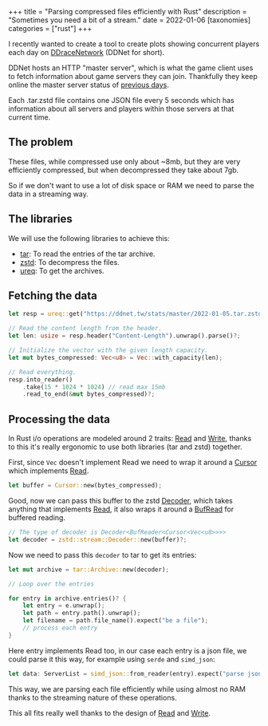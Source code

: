 +++
title = "Parsing compressed files efficiently with Rust"
description = "Sometimes you need a bit of a stream."
date = 2022-01-06
[taxonomies]
categories = ["rust"]
+++

I recently wanted to create a tool to create plots showing concurrent players each day on [DDraceNetwork](https://ddnet.tw/) (DDNet for short).

DDNet hosts an HTTP "master server", which is what the game client uses to fetch information about game servers they can join.
Thankfully they keep online the master server status of [previous days](https://ddnet.tw/stats/master/).

Each .tar.zstd file contains one JSON file every 5 seconds which has information about all servers and players within those servers at that current time.

## The problem

These files, while compressed use only about ~8mb, but they are very efficiently compressed, but when decompressed they take about 7gb.

So if we don't want to use a lot of disk space or RAM we need to parse the data in a streaming way.

## The libraries

We will use the following libraries to achieve this:

- [tar](https://lib.rs/crates/tar): To read the entries of the tar archive.
- [zstd](https://lib.rs/crates/zstd): To decompress the files.
- [ureq](https://lib.rs/crates/ureq): To get the archives.
  
## Fetching the data

```rust
let resp = ureq::get("https://ddnet.tw/stats/master/2022-01-05.tar.zstd").call()?;

// Read the content length from the header.
let len: usize = resp.header("Content-Length").unwrap().parse()?;

// Initialize the vector with the given length capacity.
let mut bytes_compressed: Vec<u8> = Vec::with_capacity(len);

// Read everything.
resp.into_reader()
    .take(15 * 1024 * 1024) // read max 15mb
    .read_to_end(&mut bytes_compressed)?;
```

## Processing the data

In Rust i/o operations are modeled around 2 traits: [Read](https://doc.rust-lang.org/std/io/trait.Read.html) and [Write](https://doc.rust-lang.org/std/io/trait.Write.html),
thanks to this it's really ergonomic to use both libraries (tar and zstd) together.

First, since `Vec` doesn't implement Read we need to wrap it around a [Cursor](https://doc.rust-lang.org/std/io/struct.Cursor.html) which implements [Read](https://doc.rust-lang.org/std/io/trait.Read.html).

```rust
let buffer = Cursor::new(bytes_compressed);
```

Good, now we can pass this buffer to the zstd [Decoder](https://docs.rs/zstd/0.9.0+zstd.1.5.0/zstd/stream/read/struct.Decoder.html), which takes anything that implements [Read](https://doc.rust-lang.org/std/io/trait.Read.html),
it also wraps it around a [BufRead](https://doc.rust-lang.org/nightly/std/io/trait.BufRead.html) for buffered reading.

```rust
// The type of decoder is Decoder<BufReader<Cursor<Vec<u8>>>>
let decoder = zstd::stream::Decoder::new(buffer)?;
```

Now we need to pass this `decoder` to tar to get its entries:

```rust
let mut archive = tar::Archive::new(decoder);

// Loop over the entries

for entry in archive.entries()? {
    let entry = e.unwrap();
    let path = entry.path().unwrap();
    let filename = path.file_name().expect("be a file");
    // process each entry
}
```

Here entry implements Read too, in our case each entry is a json file, we could parse it this way, for example using `serde` and `simd_json`:

```rust
let data: ServerList = simd_json::from_reader(entry).expect("parse json");
```

This way, we are parsing each file efficiently while using almost no RAM thanks to the streaming nature of these operations.

This all fits really well thanks to the design of [Read](https://doc.rust-lang.org/std/io/trait.Read.html) and [Write](https://doc.rust-lang.org/std/io/trait.Write.html).